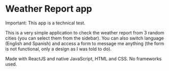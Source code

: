 # Weather Report app

Important: This app is a technical test.

This is a very simple application to check the weather report from 3 random cities (you can select them from the sidebar). You can also switch language (English and Spanish) and access a form to message me anything (the form is not functional, only a design as I was told to do).

Made with ReactJS and native JavaScript, HTML and CSS. No frameworks used.


